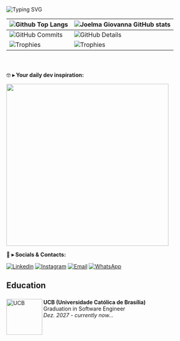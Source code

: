 

![Typing SVG](https://readme-typing-svg.demolab.com?font=Fira+Code&size=29&pause=1500&weight=900&duration=3500&color=FFFFFF&background=FFFFFF00&vCenter=true&width=1000&height=60&lines=✌️+Oiii+.+Meu+nome+é+Joelma+Giovanna,+e+eu+sou+uma+backend+dev)

| ![Github Top Langs](https://github-readme-stats.vercel.app/api/top-langs/?username=JGiotech&layout=compact&theme=radical&&hide=jupyter%20notebook,php,makefile,c%2B%2B,cmake,hack,shell,html,css&langs_count=6&hide_border=True&line_height=20&PAT_1) | ![Joelma Giovanna GitHub stats](https://github-readme-stats.vercel.app/api?username=JGiotech&include=private&theme=radical&show_icons=true&hide_border=True&line_height=20&PAT_1) |
| ----------- | ----------- |
| ![GitHub Commits](https://github-readme-streak-stats.herokuapp.com/?user=JGiotech&theme=radical&ring=e73737&currStreakNum=ffffff&hide_border=true) | ![GitHub Details](http://github-profile-summary-cards.vercel.app/api/cards/profile-details?username=JGiotech&theme=radical) |
| ![Trophies](https://github-profile-trophy.vercel.app/?username=JGiotech&row=1&column=6&theme=radical&margin-w=15&margin-h=15) | ![Trophies](https://github-profile-trophy.vercel.app/?username=JGiotech&row=1&column=6&theme=radical&margin-w=15&margin-h=15) |

<br>

###
🤓 **▸ Your daily dev inspiration:**

  <img width='425' src="https://quotes-github-readme.vercel.app/api?type=horizontal&theme=radical">

💬 **▸ Socials & Contacts:**

  [![Linkedin](https://img.shields.io/badge/LinkedIn-0077B5?style=for-the-badge&logo=linkedin&logoColor=white)](https://www.linkedin.com/in/athirson-s-a7723a191/)
  [![Instagram](https://img.shields.io/badge/Instagram-E4405F?style=for-the-badge&logo=instagram&logoColor=white)](https://www.instagram.com/athirson.silv4/)
  [![Email](https://img.shields.io/badge/Gmail-F51919?style=for-the-badge&logo=gmail&logoColor=white)](mailto:athirsonarceus@gmail.com)
  [![WhatsApp](https://img.shields.io/badge/WhatsApp-179828?style=for-the-badge&logo=whatsapp&logoColor=white)](http://api.whatsapp.com/send?phone=5511957607177)

## Education

###

  <a href="https://ucb.catolica.edu.br/"><img src="./assets/ucb.png" align="left" width="94" height="94" alt="UCB"/></a>
  **UCB (Universidade Católica de Brasília)** \
  Graduation in Software Engineer \
  <i>Dez. 2027</i> - <i>currently now...</i>
    
